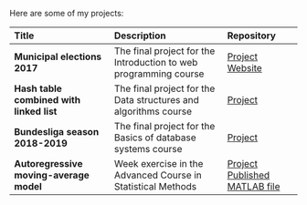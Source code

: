 Here are some of my projects:

| Title | Description | Repository |
|:-------|:-------------|:------------|
| **Municipal elections 2017** | The final project for the Introduction to web programming course | [Project](https://github.com/EetuPeltolaCodes/IWP_Project) [Website](https://htmlpreview.github.io/?https://raw.githubusercontent.com/EetuPeltolaCodes/IWP_Project/main/index.html) |  
| **Hash table combined with linked list** | The final project for the Data structures and algorithms course | [Project](https://github.com/EetuPeltolaCodes/Practical-Assignment) | 
| **Bundesliga season 2018-2019** | The final project for the Basics of database systems course | [Project](https://github.com/EetuPeltolaCodes/Database-Project) |
| **Autoregressive moving-average model** | Week exercise in the Advanced Course in Statistical Methods | [Project](https://github.com/EetuPeltolaCodes/ARMA) [Published MATLAB file](https://github.com/EetuPeltolaCodes/ARMA/blob/f2a2bc2f7253c7bfe6a072ad44e5251bf49dff09/Eetu_Peltola_Viikko_6.pdf) |
